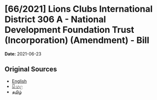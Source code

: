 # [66/2021] Lions Clubs International District 306 A - National Development Foundation Trust (Incorporation) (Amendment) - Bill

**Date:** 2021-06-23

## Original Sources

- [English](https://documents.gov.lk/view/bills/2021/6/66-2021_E.pdf)
- [සිංහල](https://documents.gov.lk/view/bills/2021/6/66-2021_S.pdf)
- [தமிழ்](https://documents.gov.lk/view/bills/2021/6/66-2021_T.pdf)
